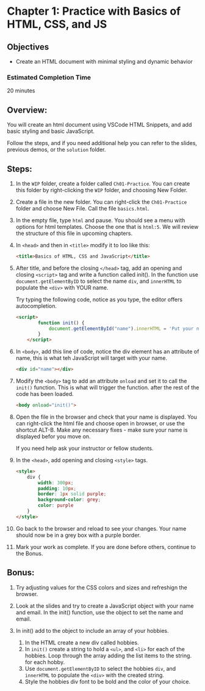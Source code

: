 # Chapter 1: Practice with Basics of HTML, CSS, and JS
## Objectives
* Create an HTML document with minimal styling and dynamic behavior

### Estimated Completion Time 
20 minutes

## Overview:
You will create an html document using VSCode HTML Snippets, and add basic styling and basic JavaScript.

Follow the steps, and if you need additional help you can refer to the slides, previous demos, or the `solution` folder.

## Steps:

1. In the `WIP` folder, create a folder called `Ch01-Practice`. You can create this folder by right-clicking the `WIP` folder, and choosing New Folder.

1. Create a file in the new folder. You can right-click the `Ch01-Practice` folder and choose New File. Call the file `basics.html`.  

1. In the empty file, type `html` and pause. You should see a menu with options for html templates. Choose the one that is `html:5`. We will review the structure of this file in upcoming chapters.

1. In `<head>` and then in `<title>` modify it to loo like this:
    ```html
    <title>Basics of HTML, CSS and JavaScript</title>
    ```
1. After title, and before the closing `</head>` tag, add an opening and closing `<script>` tag and write a function called init(). In the function use `document.getElementByID` to select the name `div`, and `innerHTML` to populate the `<div>` with YOUR name.

    Try typing the following code, notice as you type, the editor offers autocompletion.

    ```html
    <script>
            function init() {
                document.getElementById("name").innerHTML = 'Put your name in here';
            }
        </script>
    ```            

1. In `<body>`, add this line of code, notice the div element has an attribute of name, this is what teh JavaScript will target with your name.
    ```html
    <div id="name"></div>
    ```

1. Modify the `<body>` tag to add an attribute `onload` and set it to call the `init()` function. This is what will trigger the function. after the rest of the code has been loaded.
    ```html
    <body onload="init()">
    ```

1. Open the file in the browser and check that your name is displayed. You can right-click the html file and choose open in browser, or use the shortcut ALT-B. Make any necessary fixes - make sure your name is displayed befor you move on.

    If you need help ask your instructor or fellow students.

1. In the `<head>`, add opening and closing `<style>` tags.
    ```html
    <style>
        div {
            width: 300px;
            padding: 10px;
            border: 1px solid purple;
            background-color: grey;
            color: purple
        }
    </style>
    ```

1. Go back to the browser and reload to see your changes. Your name should now be in a grey box with a purple border.

1. Mark your work as complete. If you are done before others, continue to the Bonus.

## Bonus:

1. Try adjusting values for the CSS colors and sizes and refreshign the browser.

1. Look at the slides and try to create a JavaScript object with your name and email.
In the init() function, use the object to set the name and email.

1. In init() add to the object to include an array of your hobbies. 
    1. In the HTML create a new div called hobbies.
    1. In `init()` create a string to hold a `<ul>`, and `<li>` for each of the  hobbies. Loop through the array adding the list items to the string. 
for each hobby. 
    1. Use `document.getElementByID` to select the hobbies `div`, and `innerHTML` to populate the `<div>` with the created string.
    1. Style the hobbies div font to be bold and the color of your choice.



